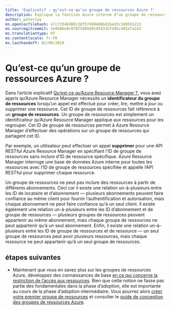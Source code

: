 ```yaml
---
title: 'Explicatif : qu’est-ce qu’un groupe de ressources Azure ?'
description: Explique la fonction Azure interne d’un groupe de ressources
author: petertay
ms.openlocfilehash: e7c7334bd88c28f57498486bd2bed3c349565222
ms.sourcegitcommit: 2e8b06e9c07875d65b91d5431bfd4bc465a7a242
ms.translationtype: HT
ms.contentlocale: fr-FR
ms.lasthandoff: 02/09/2018
---
```

# <a name="what-is-an-azure-resource-group"></a>Qu’est-ce qu’un groupe de ressources Azure ?

Dans l’article explicatif [Qu’est-ce qu’Azure Resource Manager ?](resource-manager-explainer.md), vous avez appris qu’Azure Resource Manager nécessite un **identificateur du groupe de ressources** lorsqu’un appel est effectué pour créer, lire, mettre à jour ou supprimer une ressource. Cet ID de groupe de ressources fait référence à un **groupe de ressources**. Un groupe de ressources est simplement un identificateur qu’Azure Resource Manager applique aux ressources pour les regrouper. Cet ID de groupe de ressources permet à Azure Resource Manager d’effectuer des opérations sur un groupe de ressources qui partagent cet ID.

Par exemple, un utilisateur peut effectuer un appel **supprimer** pour une API RESTful Azure Resource Manager en spécifiant l’ID de groupe de ressources sans inclure d’ID de ressource spécifique. Azure Resource Manager interroge une base de données Azure interne pour toutes les ressources avec l’ID de groupe de ressources spécifiée et appelle l’API RESTful pour supprimer chaque ressource.

Un groupe de ressources ne peut pas inclure des ressources à partir de différents abonnements. Ceci car il existe une relation un-à-plusieurs entre les ID de locataire et d’abonnement &mdash; plusieurs abonnements peuvent faire confiance au même client pour fournir l’authentification et autorisation, mais chaque abonnement ne peut faire confiance qu’à un seul client. Il existe également une relation un-à-plusieurs entre les ID d’abonnement et de groupe de ressources &mdash; plusieurs groupes de ressources peuvent appartenir au même abonnement, mais chaque groupe de ressources ne peut appartenir qu’à un seul abonnement. Enfin, il existe une relation un-à-plusieurs entre les ID de groupe de ressources et de ressource &mdash; un seul groupe de ressources peut avoir plusieurs ressources, mais chaque ressource ne peut appartenir qu’à un seul groupe de ressources.

## <a name="next-steps"></a>étapes suivantes

* Maintenant que vous en savez plus sur les groupes de ressources Azure, développez des connaissances de base [en ce qui concerne la restriction de l’accès aux ressources](/azure/active-directory/active-directory-understanding-resource-access?toc=/azure/architecture/cloud-adoption-guide/toc.json). Bien que cette notion ne fasse pas partie des fondamentales dans la phase d’adoption, elle est importante au cours de la phase d’adoption intermédiaire. Vous pourrez alors [créer votre premier groupe de ressources](/azure/azure-resource-manager/resource-group-portal?toc=/azure/architecture/cloud-adoption-guide/toc.json) et consulter le [guide de conception des groupes de ressources Azure](resource-group.md).
